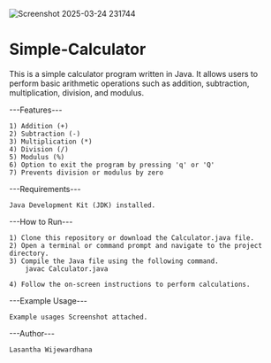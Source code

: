 ![Screenshot 2025-03-24 231744](https://github.com/user-attachments/assets/329159b0-58c0-46e1-bd65-9c35cc1fbc3f)
# Simple-Calculator
This is a simple calculator program written in Java. It allows users to perform basic arithmetic operations such as addition, subtraction, multiplication, division, and modulus.

---Features---

    1) Addition (+)
    2) Subtraction (-)
    3) Multiplication (*)
    4) Division (/)
    5) Modulus (%)
    6) Option to exit the program by pressing 'q' or 'Q'
    7) Prevents division or modulus by zero

---Requirements---

    Java Development Kit (JDK) installed.

---How to Run---

    1) Clone this repository or download the Calculator.java file.
    2) Open a terminal or command prompt and navigate to the project directory.
    3) Compile the Java file using the following command.
        javac Calculator.java

    4) Follow the on-screen instructions to perform calculations.

---Example Usage---

    Example usages Screenshot attached.

---Author---

    Lasantha Wijewardhana





  
